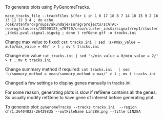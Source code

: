 To generate plots using PyGenomeTracks.

`make_tracks_file --trackFiles $(for i in 1 6 17 18 8 7 14 10 15 9 2 16 13 11 12 3 4 ; do echo /oak/stanford/groups/akundaje/surag/projects/scATAC-reprog/clusters/20200125_n76770/croo/cluster_idx$i/signal/rep1/cluster_idx$i.pval.signal.bigwig ; done ) refGene.gtf -o tracks.ini`

Change max value to fixed:
`cat tracks.ini | sed 's/#max_value = auto/max_value = 40/' > t ; mv t tracks.ini`

Change min value
`cat tracks.ini | sed 's/min_value = 0/min_value = 2/' > t ; mv t tracks.ini`

Change summary method if required:
`cat tracks.ini   | sed 's/summary_method = mean/summary_method = max/' > t ; mv t tracks.ini`

Changed a few settings to display genes manually in tracks.ini.

For some reason, generating plots is slow if refGene contains all the genes. So usually modify refGene to have gene of interest before generating plot.

To generate plot:
`pyGenomeTracks --tracks tracks.ini  --region chr1:26404822-26429835 --outFileName Lin28A.png --title LIN28A`
